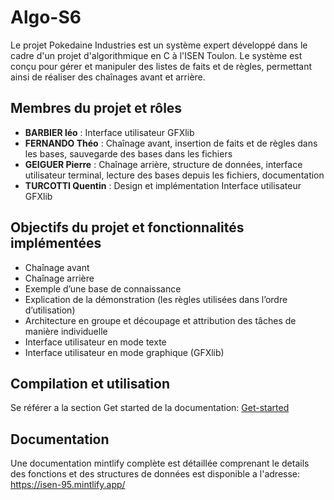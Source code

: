 # Algo-S6

Le projet Pokedaine Industries est un système expert développé dans le cadre d'un projet d'algorithmique en C à l'ISEN Toulon. Le système est conçu pour gérer et manipuler des listes de faits et de règles, permettant ainsi de réaliser des chaînages avant et arrière.

## Membres du projet et rôles

- **BARBIER léo** : Interface utilisateur GFXlib
- **FERNANDO Théo** : Chaînage avant, insertion de faits et de règles dans les bases, sauvegarde des bases dans les fichiers
- **GEIGUER Pierre** : Chaînage arrière, structure de données, interface utilisateur terminal, lecture des bases depuis les fichiers, documentation
- **TURCOTTI Quentin** :  Design et implémentation Interface utilisateur GFXlib

## Objectifs du projet et fonctionnalités implémentées

- Chaînage avant
- Chaînage arrière
- Exemple d’une base de connaissance
- Explication de la démonstration (les règles utilisées dans l’ordre d’utilisation)
- Architecture en groupe et découpage et attribution des tâches de manière individuelle
- Interface utilisateur en mode texte
- Interface utilisateur en mode graphique (GFXlib)

## Compilation et utilisation

Se référer a la section Get started de la documentation:
[Get-started](https://isen-95.mintlify.app/get-started/installation)

## Documentation

Une documentation mintlify complète est détaillée comprenant le details des fonctions et des structures de données est disponible a l'adresse:
https://isen-95.mintlify.app/
